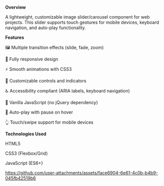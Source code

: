 **Overview**

A lightweight, customizable image slider/carousel component for web projects. This slider supports touch gestures for mobile devices, keyboard navigation, and auto-play functionality.

**Features**

🖼️ Multiple transition effects (slide, fade, zoom)

📱 Fully responsive design

⚡ Smooth animations with CSS3

🎨 Customizable controls and indicators

♿ Accessibility compliant (ARIA labels, keyboard navigation)

🚀 Vanilla JavaScript (no jQuery dependency)

🔄 Auto-play with pause on hover

👆 Touch/swipe support for mobile devices

**Technologies Used**

HTML5

CSS3 (Flexbox/Grid)

JavaScript (ES6+)

https://github.com/user-attachments/assets/face6904-6e61-4c0b-b4b9-045fb42519b6
